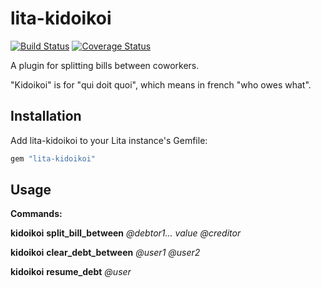 # lita-kidoikoi

[![Build Status](https://travis-ci.org/blackbirdco/lita-kidoikoi.png?branch=master)](https://travis-ci.org/blackbirdco/lita-kidoikoi)
[![Coverage Status](https://coveralls.io/repos/blackbirdco/lita-kidoikoi/badge.png)](https://coveralls.io/r/blackbirdco/lita-kidoikoi)

A plugin for splitting bills between coworkers.

"Kidoikoi" is for "qui doit quoi", which means in french "who owes what".

## Installation

Add lita-kidoikoi to your Lita instance's Gemfile:

``` ruby
gem "lita-kidoikoi"
```

## Usage

**Commands:**

**kidoikoi** **split\_bill\_between**  _@debtor1..._ _value_ _@creditor_

**kidoikoi** **clear\_debt\_between** _@user1_ _@user2_

**kidoikoi** **resume\_debt** _@user_
